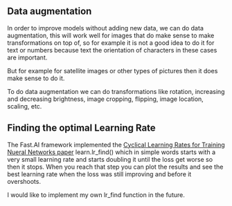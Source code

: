 ## Data augmentation
In order to improve models without adding new data, we can do data augmentation, this will work well for images that do make sense to make transformations on top of, so for example it is not a good idea to do it for text or numbers because text the orientation of characters in these cases are important. 

But for example for satellite images or other types of pictures then it does make sense to do it.

To do data augmentation we can do transformations like rotation, increasing and decreasing brightness, image cropping, flipping, image location, scaling, etc.

## Finding the optimal Learning Rate

The Fast.AI framework implemented the [Cyclical Learning Rates for Training Nueral Networks paper](https://arxiv.org/pdf/1506.01186.pdf) learn.lr_find() which in simple words starts with a very small learning rate and starts doubling it until the loss get worse so then it stops. When you reach that step you can plot the results and see the best learning rate when the loss was still improving and before it overshoots.

I would like to implement my own lr_find function in the future.

 
